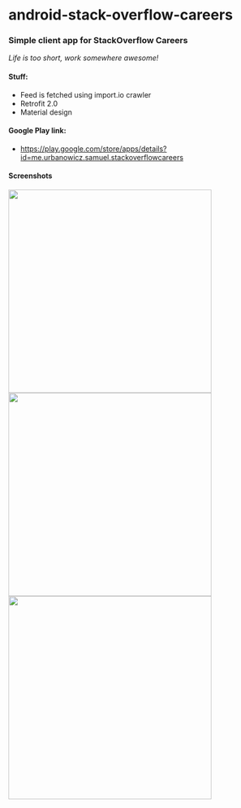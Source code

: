 # android-stack-overflow-careers

### Simple client app for StackOverflow Careers
_Life is too short, work somewhere awesome!_
#### Stuff:
* Feed is fetched using import.io crawler
* Retrofit 2.0
* Material design

#### Google Play link:
* https://play.google.com/store/apps/details?id=me.urbanowicz.samuel.stackoverflowcareers

#### Screenshots
<p>
<img src=https://github.com/samiuelson/android-stack-overflow-careers/blob/master/art/feed.png
width=400/>
<img src=https://github.com/samiuelson/android-stack-overflow-careers/blob/master/art/search.png
width=400/>
<img src=https://github.com/samiuelson/android-stack-overflow-careers/blob/master/art/details.png
width=400/>
</p>






